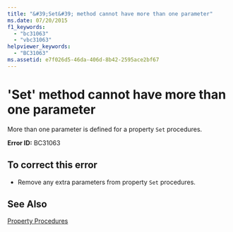 ```yaml
---
title: "&#39;Set&#39; method cannot have more than one parameter"
ms.date: 07/20/2015
f1_keywords: 
  - "bc31063"
  - "vbc31063"
helpviewer_keywords: 
  - "BC31063"
ms.assetid: e7f026d5-46da-406d-8b42-2595ace2bf67
---
```

# &#39;Set&#39; method cannot have more than one parameter
More than one parameter is defined for a property `Set` procedures.  
  
 **Error ID:** BC31063  
  
## To correct this error  
  
-   Remove any extra parameters from property `Set` procedures.  
  
## See Also  
   
 [Property Procedures](../../visual-basic/programming-guide/language-features/procedures/property-procedures.md)  
 
